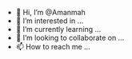 - 👋 Hi, I’m @Amanmah
- 👀 I’m interested in ...
- 🌱 I’m currently learning ...
- 💞️ I’m looking to collaborate on ...
- 📫 How to reach me ...

<!---
Amanmah/Amanmah is a ✨ special ✨ repository because its `README.md` (this file) appears on your GitHub profile.
You can click the Preview link to take a look at your changes.
--->
